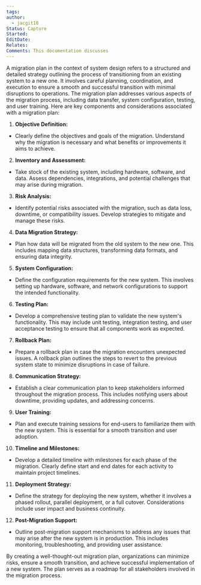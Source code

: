 ```yaml
---
tags: 
author:
  - jacgit18
Status: Capture
Started: 
EditDate: 
Relates: 
Comments: This documentation discusses
---
```

A migration plan in the context of system design refers to a structured and detailed strategy outlining the process of transitioning from an existing system to a new one. It involves careful planning, coordination, and execution to ensure a smooth and successful transition with minimal disruptions to operations. The migration plan addresses various aspects of the migration process, including data transfer, system configuration, testing, and user training. Here are key components and considerations associated with a migration plan:  
  
1. **Objective Definition:**  
- Clearly define the objectives and goals of the migration. Understand why the migration is necessary and what benefits or improvements it aims to achieve.  
  
2. **Inventory and Assessment:**  
- Take stock of the existing system, including hardware, software, and data. Assess dependencies, integrations, and potential challenges that may arise during migration.  
  
3. **Risk Analysis:**  
- Identify potential risks associated with the migration, such as data loss, downtime, or compatibility issues. Develop strategies to mitigate and manage these risks.  
  
4. **Data Migration Strategy:**  
- Plan how data will be migrated from the old system to the new one. This includes mapping data structures, transforming data formats, and ensuring data integrity.  
  
5. **System Configuration:**  
- Define the configuration requirements for the new system. This involves setting up hardware, software, and network configurations to support the intended functionality.  
  
6. **Testing Plan:**  
- Develop a comprehensive testing plan to validate the new system's functionality. This may include unit testing, integration testing, and user acceptance testing to ensure that all components work as expected.  
  
7. **Rollback Plan:**  
- Prepare a rollback plan in case the migration encounters unexpected issues. A rollback plan outlines the steps to revert to the previous system state to minimize disruptions in case of failure.  
  
8. **Communication Strategy:**  
- Establish a clear communication plan to keep stakeholders informed throughout the migration process. This includes notifying users about downtime, providing updates, and addressing concerns.  
  
9. **User Training:**  
- Plan and execute training sessions for end-users to familiarize them with the new system. This is essential for a smooth transition and user adoption.  
  
10. **Timeline and Milestones:**  
- Develop a detailed timeline with milestones for each phase of the migration. Clearly define start and end dates for each activity to maintain project timelines.  
  
11. **Deployment Strategy:**  
- Define the strategy for deploying the new system, whether it involves a phased rollout, parallel deployment, or a full cutover. Considerations include user impact and business continuity.  
  
12. **Post-Migration Support:**  
- Outline post-migration support mechanisms to address any issues that may arise after the new system is in production. This includes monitoring, troubleshooting, and providing user assistance.  
  
By creating a well-thought-out migration plan, organizations can minimize risks, ensure a smooth transition, and achieve successful implementation of a new system. The plan serves as a roadmap for all stakeholders involved in the migration process.
